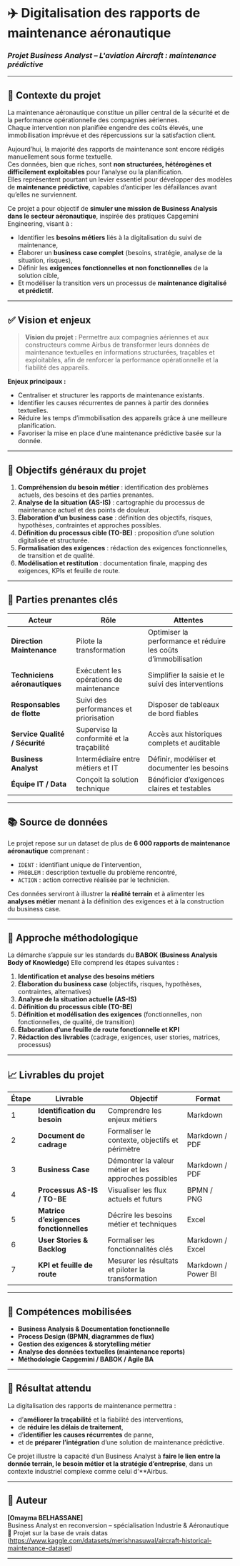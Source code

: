 # ✈️ Digitalisation des rapports de maintenance aéronautique  
### _Projet Business Analyst – L'aviation Aircraft : maintenance prédictive_

---

## 🎯 Contexte du projet  

La maintenance aéronautique constitue un pilier central de la sécurité et de la performance opérationnelle des compagnies aériennes.  
Chaque intervention non planifiée engendre des coûts élevés, une immobilisation imprévue et des répercussions sur la satisfaction client.  

Aujourd’hui, la majorité des rapports de maintenance sont encore rédigés manuellement sous forme textuelle.  
Ces données, bien que riches, sont **non structurées, hétérogènes et difficilement exploitables** pour l’analyse ou la planification.  
Elles représentent pourtant un levier essentiel pour développer des modèles de **maintenance prédictive**, capables d’anticiper les défaillances avant qu’elles ne surviennent.

Ce projet a pour objectif de **simuler une mission de Business Analysis dans le secteur aéronautique**, inspirée des pratiques Capgemini Engineering, visant à :
- Identifier les **besoins métiers** liés à la digitalisation du suivi de maintenance,  
- Élaborer un **business case complet** (besoins, stratégie, analyse de la situation, risques),  
- Définir les **exigences fonctionnelles et non fonctionnelles** de la solution cible,  
- Et modéliser la transition vers un processus de **maintenance digitalisé et prédictif**.

---

## ✅ Vision et enjeux  

> **Vision du projet :** Permettre aux compagnies aériennes et aux constructeurs comme Airbus de transformer leurs données de maintenance textuelles en informations structurées, traçables et exploitables, afin de renforcer la performance opérationnelle et la fiabilité des appareils.

**Enjeux principaux :**
- Centraliser et structurer les rapports de maintenance existants.  
- Identifier les causes récurrentes de pannes à partir des données textuelles.  
- Réduire les temps d’immobilisation des appareils grâce à une meilleure planification.  
- Favoriser la mise en place d’une maintenance prédictive basée sur la donnée.

---

## 🧩 Objectifs généraux du projet  

1. **Compréhension du besoin métier** : identification des problèmes actuels, des besoins et des parties prenantes.  
2. **Analyse de la situation (AS-IS)** : cartographie du processus de maintenance actuel et des points de douleur.  
3. **Élaboration d’un business case** : définition des objectifs, risques, hypothèses, contraintes et approches possibles.  
4. **Définition du processus cible (TO-BE)** : proposition d’une solution digitalisée et structurée.  
5. **Formalisation des exigences** : rédaction des exigences fonctionnelles, de transition et de qualité.  
6. **Modélisation et restitution** : documentation finale, mapping des exigences, KPIs et feuille de route.

---

## 👥 Parties prenantes clés  

| Acteur | Rôle | Attentes |
|--------|------|-----------|
| **Direction Maintenance** | Pilote la transformation | Optimiser la performance et réduire les coûts d’immobilisation |
| **Techniciens aéronautiques** | Exécutent les opérations de maintenance | Simplifier la saisie et le suivi des interventions |
| **Responsables de flotte** | Suivi des performances et priorisation | Disposer de tableaux de bord fiables |
| **Service Qualité / Sécurité** | Supervise la conformité et la traçabilité | Accès aux historiques complets et auditable |
| **Business Analyst** | Intermédiaire entre métiers et IT | Définir, modéliser et documenter les besoins |
| **Équipe IT / Data** | Conçoit la solution technique | Bénéficier d’exigences claires et testables |

---

## 📚 Source de données  

Le projet repose sur un dataset de plus de **6 000 rapports de maintenance aéronautique** comprenant :  
- `IDENT` : identifiant unique de l’intervention,  
- `PROBLEM` : description textuelle du problème rencontré,  
- `ACTION` : action corrective réalisée par le technicien.  

Ces données serviront à illustrer la **réalité terrain** et à alimenter les **analyses métier** menant à la définition des exigences et à la construction du business case.

---

## 🧠 Approche méthodologique  

La démarche s’appuie sur les standards du **BABOK (Business Analysis Body of Knowledge)**
Elle comprend les étapes suivantes :

1. **Identification et analyse des besoins métiers**  
2. **Élaboration du business case** (objectifs, risques, hypothèses, contraintes, alternatives)  
3. **Analyse de la situation actuelle (AS-IS)**  
4. **Définition du processus cible (TO-BE)**  
5. **Définition et modélisation des exigences** (fonctionnelles, non fonctionnelles, de qualité, de transition)  
6. **Élaboration d’une feuille de route fonctionnelle et KPI**  
7. **Rédaction des livrables** (cadrage, exigences, user stories, matrices, processus)

---

## 📈 Livrables du projet  

| Étape | Livrable | Objectif | Format |
|--------|-----------|-----------|---------|
| 1 | **Identification du besoin** | Comprendre les enjeux métiers | Markdown |
| 2 | **Document de cadrage** | Formaliser le contexte, objectifs et périmètre | Markdown / PDF |
| 3 | **Business Case** | Démontrer la valeur métier et les approches possibles | Markdown / PDF |
| 4 | **Processus AS-IS / TO-BE** | Visualiser les flux actuels et futurs | BPMN / PNG |
| 5 | **Matrice d’exigences fonctionnelles** | Décrire les besoins métier et techniques | Excel |
| 6 | **User Stories & Backlog** | Formaliser les fonctionnalités clés | Markdown / Excel |
| 7 | **KPI et feuille de route** | Mesurer les résultats et piloter la transformation | Markdown / Power BI |

---

## 💼 Compétences mobilisées  

- **Business Analysis & Documentation fonctionnelle**  
- **Process Design (BPMN, diagrammes de flux)**  
- **Gestion des exigences & storytelling métier**  
- **Analyse des données textuelles (maintenance reports)**  
- **Méthodologie Capgemini / BABOK / Agile BA**  

---

## 🚀 Résultat attendu  

La digitalisation des rapports de maintenance permettra :  
- d’**améliorer la traçabilité** et la fiabilité des interventions,  
- de **réduire les délais de traitement**,  
- d’**identifier les causes récurrentes** de panne,  
- et de **préparer l’intégration** d’une solution de maintenance prédictive.  

Ce projet illustre la capacité d’un Business Analyst à **faire le lien entre la donnée terrain, le besoin métier et la stratégie d’entreprise**, dans un contexte industriel complexe comme celui d’**Airbus.

---
## 🧾 Auteur  

**[Omayma BELHASSANE]**  
Business Analyst en reconversion – spécialisation Industrie & Aéronautique  
📍 Projet sur la base de vrais datas (https://www.kaggle.com/datasets/merishnasuwal/aircraft-historical-maintenance-dataset)

---
